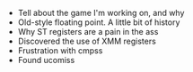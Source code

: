 - Tell about the game I'm working on, and why
- Old-style floating point. A little bit of history
- Why ST registers are a pain in the ass
- Discovered the use of XMM registers
- Frustration with cmpss
- Found ucomiss
